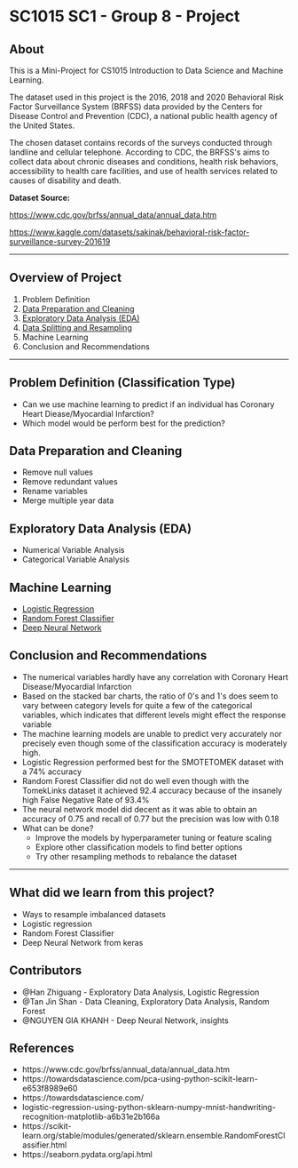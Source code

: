 # SC1015 SC1 - Group 8 - Project 

## About

This is a Mini-Project for CS1015 Introduction to Data Science and Machine Learning.

The dataset used in this project is the 2016, 2018 and 2020 Behavioral Risk Factor Surveillance System (BRFSS) data provided by the Centers for Disease Control and Prevention (CDC), a national public health agency of the United States. 

The chosen dataset contains records of the surveys conducted through landline and cellular telephone. According to CDC, the BRFSS's aims to collect data about chronic diseases and conditions, health risk behaviors, accessibility to health care facilities, and use of health services related to causes of disability and death.

<b> Dataset Source: </b> 

https://www.cdc.gov/brfss/annual_data/annual_data.htm 

https://www.kaggle.com/datasets/sakinak/behavioral-risk-factor-surveillance-survey-201619
  
___

<h2> Overview of Project </h2> 
  <ol>
    <li> Problem Definition </li> 
    <li> <a href="https://github.com/Shanzzzzz/SC1015_Mini_Project/blob/main/data_preparation_and_cleaning.ipynb"> Data Preparation and Cleaning </a> </li>
    <li> <a href="https://github.com/Shanzzzzz/SC1015_Mini_Project/blob/main/exploratory_data_analysis.ipynb"> Exploratory Data Analysis (EDA) </a> </li> 
    <li> <a href="https://github.com/Shanzzzzz/SC1015_Mini_Project/blob/main/data_splitting_and_resampling.ipynb"> Data Splitting and Resampling </a> </li>
    <li> Machine Learning  </li> 
    <li> Conclusion and Recommendations </li> 
  </ol>

___

## Problem Definition (Classification Type)

- Can we use machine learning to predict if an individual has Coronary Heart Diease/Myocardial Infarction?
- Which model would be perform best for the prediction?

## Data Preparation and Cleaning

<ul>
  <li>Remove null values</li>
  <li>Remove redundant values</li>
  <li>Rename variables</li>
  <li>Merge multiple year data</li>
</ul>

## Exploratory Data Analysis (EDA)

<ul>
  <li>Numerical Variable Analysis </li>
  <li>Categorical Variable Analysis </li>
</ul>

## Machine Learning

  <ul>
    <li> <a href="https://github.com/Shanzzzzz/SC1015_Mini_Project/blob/main/ML_logistic_regression.ipynb"> Logistic Regression </a> </li>
    <li> <a href="https://github.com/Shanzzzzz/SC1015_Mini_Project/blob/main/ML_random_forest_classifier.ipynb"> Random Forest Classifier </a> </li>
    <li> <a href="https://github.com/Shanzzzzz/SC1015_Mini_Project/blob/main/ML_deep_learning.ipynb"> Deep Neural Network </a> </li>
  </ul>

## Conclusion and Recommendations

<ul>
  <li>The numerical variables hardly have any correlation with Coronary Heart Disease/Myocardial Infarction</li>
  <li>Based on the stacked bar charts, the ratio of 0's and 1's does seem to vary between category levels for quite a few of the categorical variables, which indicates that different levels might effect the response variable</li>
  <li>The machine learning models are unable to predict very accurately nor precisely even though some of the classification accuracy is moderately high.</li>
  <li>Logistic Regression performed best for the SMOTETOMEK dataset with a 74% accuracy</li>
  <li>Random Forest Classifier did not do well even though with the TomekLinks dataset it achieved 92.4 accuracy because of the insanely high False Negative Rate of 93.4%</li>
  <li>The neural network model did decent as it was able to obtain an accuracy of 0.75 and recall of 0.77 but the precision was low with 0.18</li> 
  <li>What can be done?
    <ul>
      <li>Improve the models by hyperparameter tuning or feature scaling</li>
      <li>Explore other classification models to find better options</li>
      <li>Try other resampling methods to rebalance the dataset</li>
    </ul>
  </li>
</ul>


___

## What did we learn from this project?

<ul>
  <li>Ways to resample imbalanced datasets </li>
  <li>Logistic regression</li>
  <li>Random Forest Classifier</li>
  <li>Deep Neural Network from keras</li>
</ul>


## Contributors

- @Han Zhiguang - Exploratory Data Analysis, Logistic Regression
- @Tan Jin Shan - Data Cleaning, Exploratory Data Analysis, Random Forest
- @NGUYEN GIA KHANH - Deep Neural Network, insights


## References

<ul>
  <li>https://www.cdc.gov/brfss/annual_data/annual_data.htm</li>
  <li>https://towardsdatascience.com/pca-using-python-scikit-learn-e653f8989e60</li>
  <li>https://towardsdatascience.com/</li> <li>logistic-regression-using-python-sklearn-numpy-mnist-handwriting-recognition-matplotlib-a6b31e2b166a</li>
  <li>https://scikit-learn.org/stable/modules/generated/sklearn.ensemble.RandomForestClassifier.html</li>
  <li>https://seaborn.pydata.org/api.html</li>
</ul>